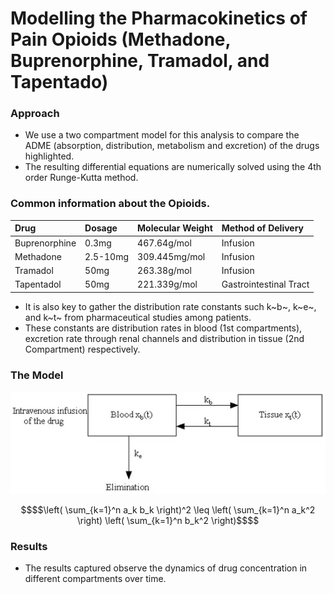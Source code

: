 # Modelling the Pharmacokinetics of Pain Opioids (Methadone, Buprenorphine, Tramadol, and Tapentado)

### Approach
- We use a two compartment model for this analysis to compare the ADME (absorption, distribution, metabolism and excretion) of the drugs highlighted.
- The resulting differential equations are numerically solved using the 4th order Runge-Kutta method.

### Common information about the Opioids.
|Drug|Dosage|Molecular Weight|Method of Delivery|   
|:---|:---|:---|:---|
|Buprenorphine  |0.3mg   |467.64g/mol       |Infusion              |
|Methadone      |2.5-10mg|309.445mg/mol     |Infusion              |
|Tramadol       |50mg    |263.38g/mol       |Infusion              |
|Tapentadol     |50mg    |221.339g/mol      |Gastrointestinal Tract|


- It is also key to gather the distribution rate constants such k~b~, k~e~, and k~t~ from pharmaceutical studies among patients.
- These constants are distribution rates in blood (1st compartments), excretion rate through renal channels and distribution in tissue (2nd Compartment) respectively.

### The Model
![Two Compartment Model](images/image.png "title")
 
```math
$$\left( \sum_{k=1}^n a_k b_k \right)^2 \leq \left( \sum_{k=1}^n a_k^2 \right) \left( \sum_{k=1}^n b_k^2 \right)$$
```

### Results
- The results captured observe the dynamics of drug concentration in different compartments over time.


